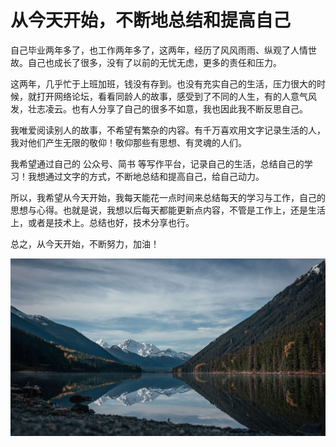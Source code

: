 # 从今天开始，不断地总结和提高自己

自己毕业两年多了，也工作两年多了，这两年，经历了风风雨雨、纵观了人情世故。自己也成长了很多，没有了以前的无忧无虑，更多的责任和压力。

这两年，几乎忙于上班加班，钱没有存到。也没有充实自己的生活，压力很大的时候，就打开网络论坛，看看同龄人的故事，感受到了不同的人生，有的人意气风发，壮志凌云。也有人分享了自己的很多不如意，我也因此我不断反思自己。

我唯爱阅读别人的故事，不希望有繁杂的内容。有千万喜欢用文字记录生活的人，我对他们产生无限的敬仰！敬仰那些有思想、有灵魂的人们。

我希望通过自己的 公众号、简书 等写作平台，记录自己的生活，总结自己的学习！我想通过文字的方式，不断地总结和提高自己，给自己动力。

所以，我希望从今天开始，我每天能花一点时间来总结每天的学习与工作，自己的思想与心得。也就是说，我想以后每天都能更新点内容，不管是工作上，还是生活上，或者是技术上。总结也好，技术分享也行。

总之，从今天开始，不断努力，加油！

![211024-01.jpg](../img/211024-01.jpg)
